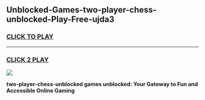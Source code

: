 
## Unblocked-Games-two-player-chess-unblocked-Play-Free-ujda3
<h3>
<a href="https://premium76.site?title=two-player-chess-unblocked&ref=10A">CLICK TO PLAY</a></h3>
<hr>

<h3>
<a href="https://premium76.site?title=two-player-chess-unblocked&ref=10A">CLICK 2 PLAY</a>
  
</h3>

<a href="https://premium76.site?title=two-player-chess-unblocked&ref=10A"><img src="https://clearcache.store/games.png"></a>


**two-player-chess-unblocked games unblocked: Your Gateway to Fun and Accessible Online Gaming**
